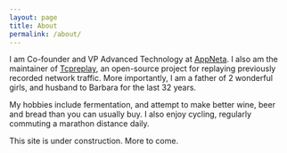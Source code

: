```yaml
---
layout: page
title: About
permalink: /about/
---
```


  I am Co-founder and VP Advanced Technology at [AppNeta](http://appneta.com).
  I also am the maintainer of [Tcpreplay](http://tcpreplay.appneta.com),
  an open-source project for replaying previously recorded network
  traffic. More importantly, I am a father of 2 wonderful girls, and husband to Barbara for
  the last 32 years.

  My hobbies include fermentation, and attempt to make better wine, beer and bread than you
  can usually buy. I also enjoy cycling, regularly commuting a marathon distance daily.

  This site is under construction. More to come.
